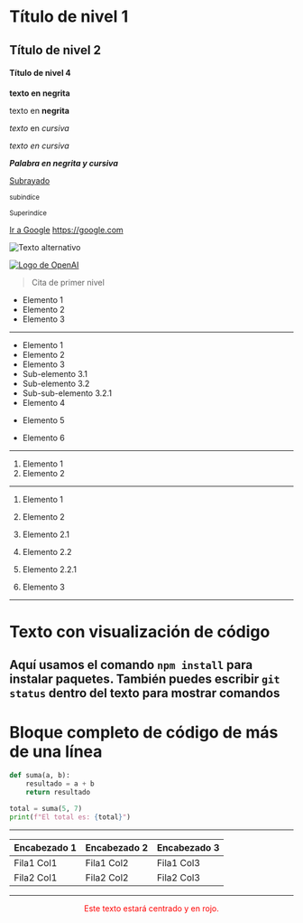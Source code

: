 # Título de nivel 1

## Título de nivel 2

#### Título de nivel 4

**texto en negrita**

texto en **negrita**

*texto* en *cursiva*

*texto en cursiva*

***Palabra en negrita y cursiva***

<ins>Subrayado</ins>

<sub>subindíce</sub>

<sup> Superindíce </sup>

[Ir a Google](https://google.com)
<https://google.com>

![Texto alternativo](https://moure.dev/logo.svg "Título opcional")

[![Logo de OpenAI](https://upload.wikimedia.org/wikipedia/commons/4/4d/OpenAI_Logo.svg)](https://openai.com)

> Cita de primer nivel

- Elemento 1
- Elemento 2
- Elemento 3
------------------------
- Elemento 1
- Elemento 2
- Elemento 3
- Sub-elemento 3.1
- Sub-elemento 3.2
- Sub-sub-elemento 3.2.1
- Elemento 4
* Elemento 5
+ Elemento 6
------------------------
1. Elemento 1
2. Elemento 2
------------------------
1. Elemento 1
2. Elemento 2
1. Elemento 2.1
2. Elemento 2.2
1. Elemento 2.2.1

3. Elemento 3
------------------------
# Texto con visualización de código
Aquí usamos el comando `npm install` para instalar paquetes.
También puedes escribir `git status` dentro del texto para mostrar comandos
---------------------------------------------------------
# Bloque completo de código de más de una línea
```python
def suma(a, b):
    resultado = a + b
    return resultado

total = suma(5, 7)
print(f"El total es: {total}")
```
--------------------------------------
| Encabezado 1 | Encabezado 2 | Encabezado 3 |
|--------------|--------------|--------------|
| Fila1 Col1   | Fila1 Col2   | Fila1 Col3   |
| Fila2 Col1   | Fila2 Col2   | Fila2 Col3   |


----------------------------------------------
<p style="text-align: center; color: red;">Este texto estará centrado y en rojo.</p>


